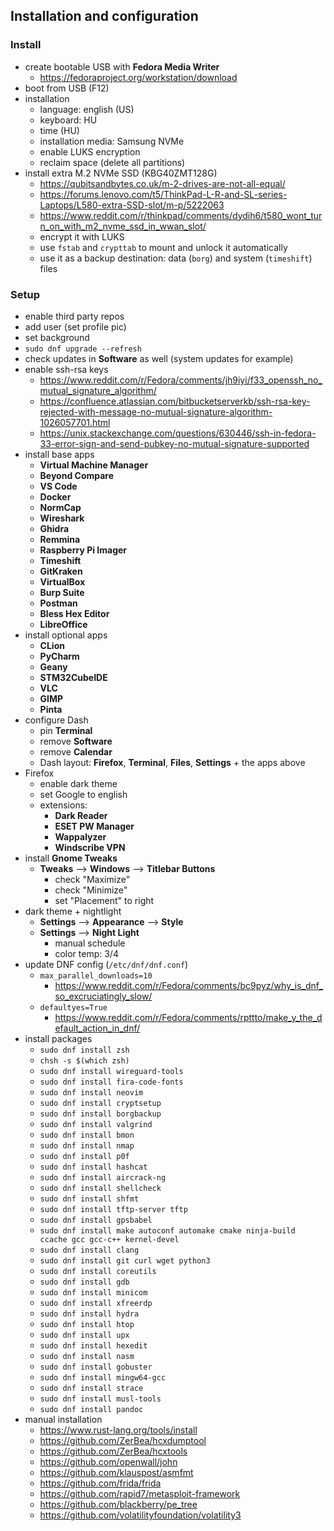 ## Installation and configuration

### Install

- create bootable USB with **Fedora Media Writer**
  - https://fedoraproject.org/workstation/download
- boot from USB (F12)
- installation
  - language: english (US)
  - keyboard: HU
  - time (HU)
  - installation media: Samsung NVMe
  - enable LUKS encryption
  - reclaim space (delete all partitions)
- install extra M.2 NVMe SSD (KBG40ZMT128G)
  - https://qubitsandbytes.co.uk/m-2-drives-are-not-all-equal/
  - https://forums.lenovo.com/t5/ThinkPad-L-R-and-SL-series-Laptops/L580-extra-SSD-slot/m-p/5222063
  - https://www.reddit.com/r/thinkpad/comments/dydih6/t580_wont_turn_on_with_m2_nvme_ssd_in_wwan_slot/
  - encrypt it with LUKS
  - use `fstab` and `crypttab` to mount and unlock it automatically
  - use it as a backup destination: data (`borg`) and system (`timeshift`) files

### Setup

- enable third party repos
- add user (set profile pic)
- set background
- `sudo dnf upgrade --refresh`
- check updates in **Software** as well (system updates for example)
- enable ssh-rsa keys
  - https://www.reddit.com/r/Fedora/comments/jh9iyi/f33_openssh_no_mutual_signature_algorithm/
  - https://confluence.atlassian.com/bitbucketserverkb/ssh-rsa-key-rejected-with-message-no-mutual-signature-algorithm-1026057701.html
  - https://unix.stackexchange.com/questions/630446/ssh-in-fedora-33-error-sign-and-send-pubkey-no-mutual-signature-supported
- install base apps
  - **Virtual Machine Manager**
  - **Beyond Compare**
  - **VS Code**
  - **Docker**
  - **NormCap**
  - **Wireshark**
  - **Ghidra**
  - **Remmina**
  - **Raspberry Pi Imager**
  - **Timeshift**
  - **GitKraken**
  - **VirtualBox**
  - **Burp Suite**
  - **Postman**
  - **Bless Hex Editor**
  - **LibreOffice**
- install optional apps
  - **CLion**
  - **PyCharm**
  - **Geany**
  - **STM32CubeIDE**
  - **VLC**
  - **GIMP**
  - **Pinta**
- configure Dash
  - pin **Terminal**
  - remove **Software**
  - remove **Calendar**
  - Dash layout: **Firefox**, **Terminal**, **Files**, **Settings** + the apps above
- Firefox
  - enable dark theme
  - set Google to english
  - extensions:
    - **Dark Reader**
    - **ESET PW Manager**
    - **Wappalyzer**
    - **Windscribe VPN**
- install **Gnome Tweaks**
  - **Tweaks** --> **Windows** --> **Titlebar Buttons**
    - check "Maximize"
    - check "Minimize"
    - set "Placement" to right
- dark theme + nightlight
  - **Settings** --> **Appearance** --> **Style**
  - **Settings** --> **Night Light**
    - manual schedule
    - color temp: 3/4
- update DNF config (`/etc/dnf/dnf.conf`)
  - `max_parallel_downloads=10`
    - https://www.reddit.com/r/Fedora/comments/bc9pyz/why_is_dnf_so_excruciatingly_slow/
  - `defaultyes=True`
    - https://www.reddit.com/r/Fedora/comments/rpttto/make_y_the_default_action_in_dnf/
- install packages
  - `sudo dnf install zsh`
  - `chsh -s $(which zsh)`
  - `sudo dnf install wireguard-tools`
  - `sudo dnf install fira-code-fonts`
  - `sudo dnf install neovim`
  - `sudo dnf install cryptsetup`
  - `sudo dnf install borgbackup`
  - `sudo dnf install valgrind`
  - `sudo dnf install bmon`
  - `sudo dnf install nmap`
  - `sudo dnf install p0f`
  - `sudo dnf install hashcat`
  - `sudo dnf install aircrack-ng`
  - `sudo dnf install shellcheck`
  - `sudo dnf install shfmt`
  - `sudo dnf install tftp-server tftp`
  - `sudo dnf install gpsbabel`
  - `sudo dnf install make autoconf automake cmake ninja-build ccache gcc gcc-c++ kernel-devel`
  - `sudo dnf install clang`
  - `sudo dnf install git curl wget python3`
  - `sudo dnf install coreutils`
  - `sudo dnf install gdb`
  - `sudo dnf install minicom`
  - `sudo dnf install xfreerdp`
  - `sudo dnf install hydra`
  - `sudo dnf install htop`
  - `sudo dnf install upx`
  - `sudo dnf install hexedit`
  - `sudo dnf install nasm`
  - `sudo dnf install gobuster`
  - `sudo dnf install mingw64-gcc`
  - `sudo dnf install strace`
  - `sudo dnf install musl-tools`
  - `sudo dnf install pandoc`
- manual installation
  - https://www.rust-lang.org/tools/install
  - https://github.com/ZerBea/hcxdumptool
  - https://github.com/ZerBea/hcxtools
  - https://github.com/openwall/john
  - https://github.com/klauspost/asmfmt
  - https://github.com/frida/frida
  - https://github.com/rapid7/metasploit-framework
  - https://github.com/blackberry/pe_tree
  - https://github.com/volatilityfoundation/volatility3
